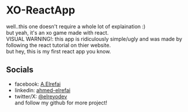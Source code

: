 # XO-ReactApp
well..this one doesn't require a whole lot of explaination :) <br>
but yeah, it's an xo game made with react.<br>
VISUAL WARNING!:
this app is ridiculously simple/ugly and was made by following the react tutorial on thier website.<br>
but hey, this is my first react app you know.

## __Socials__
- facebook: [A.Elrefai](https://www.facebook.com/A.Elrefai/)
- linkedin: [ahmed-elrefai](https://www.linkedin.com/in/ahmed-elrefai/)
- twitter/X: [@elreyodev](https://x.com/elreyodev) <br>
and follow my github for more project!
